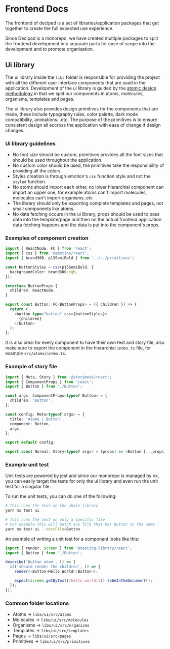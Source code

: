 # Frontend Docs

The frontend of decipad is a set of libraries/application packages that get together to create the full expected use experience.

Since Decipad is a monorepo, we have created multiple packages to split the frontend development into separate parts for ease of scope into the development and to promote organisation.

## Ui library

The ui library inside the `libs` folder is responsible for providing the project with all the different user interface components that are used in the application. Development of the ui library is guided by the [atomic design methodology](https://atomicdesign.bradfrost.com/chapter-2/) in that we split our components in atoms, molecules, organisms, templates and pages.

The ui library also provides design primitives for the components that are made, these include typography rules, color palette, dark mode compatibility, animations...etc. The purpose of the primitives is to ensure consistent design all accross the application with ease of change if design changes.

### Ui library guidelines

- No font size should be custom, primitives provides all the font sizes that should be used throughout the application.
- No custom color should be used, the primitives take the responsibility of providing all the colors.
- Styles creation is through emotion's `css` function style and not the `styled` function.
- No atoms should import each other, no lower hierarchial component can import an upper one, for example atoms can't import molecules, molecules can't import organisms..etc
- The library should only be exporting complete templates and pages, not small components like atoms.
- No data fetching occurs in the ui library, props should be used to pass data into the template/page and then on the actual frontend application data fetching happens and the data is put into the component's props.

### Examples of component creation

```typescript
import { ReactNode, FC } from 'react';
import { css } from '@emotion/react';
import { brand300, p13SemiBold } from '../../primitives';

const buttonStyles = css(p13SemiBold, {
  backgroundColor: brand300.rgb,
});

interface ButtonProps {
  children: ReactNode;
}

export const Button: FC<ButtonProps> = ({ children }) => {
  return (
    <button type="button" css={buttonStyles}>
      {children}
    </button>
  );
};
```

It is also ideal for every component to have their own test and story file, also make sure to export the component in the hierarchial `index.ts` file, for example `src/atoms/index.ts`.

### Example of story file

```typescript
import { Meta, Story } from '@storybook/react';
import { ComponentProps } from 'react';
import { Button } from './Button';

const args: ComponentProps<typeof Button> = {
  children: 'Button',
};

const config: Meta<typeof args> = {
  title: 'Atoms / Button',
  component: Button,
  args,
};

export default config;

export const Normal: Story<typeof args> = (props) => <Button {...props} />;
```

### Example unit test

Unit tests are powered by jest and since our monorepo is managed by nx, you can easily target the tests for only the ui library and even run the unit test for a singular file.

To run the unit tests, you can do one of the following:

```bash
# This runs the test on the whole library
yarn nx test ui

# This runs the test on only a specific file
# For example this will match any file that has Button in the name
yarn nx test ui --testFile=Button
```

An example of writing a unit test for a component looks like this:

```javascript
import { render, screen } from '@testing-library/react';
import { Button } from './Button';

describe('Button atom', () => {
  it('should render the children', () => {
    render(<Button>Hello World</Button>);

    expect(screen.getByText(/hello world/i)).toBeInTheDocument();
  });
});
```

### Common folder locations

- Atoms -> `libs/ui/src/atoms`
- Molecules -> `libs/ui/src/molecules`
- Organisms -> `libs/ui/src/organisms`
- Templates -> `libs/ui/src/templates`
- Pages -> `libs/ui/src/pages`
- Primitives -> `libs/ui/src/primitives`
